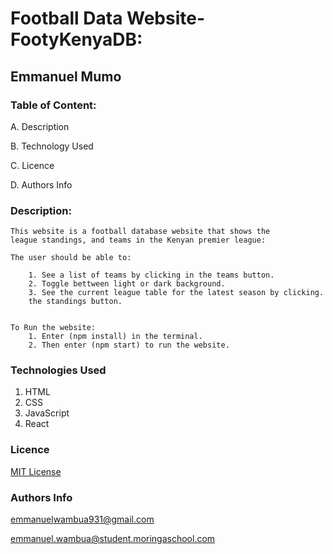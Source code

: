 #  Football Data Website-FootyKenyaDB:

## Emmanuel Mumo


### Table of Content:

A. Description

B. Technology Used

C. Licence

D. Authors Info


### Description:

    This website is a football database website that shows the
    league standings, and teams in the Kenyan premier league:

    The user should be able to:

        1. See a list of teams by clicking in the teams button.
        2. Toggle bettween light or dark background.
        3. See the current league table for the latest season by clicking.
        the standings button.


    To Run the website:
        1. Enter (npm install) in the terminal.
        2. Then enter (npm start) to run the website.

### Technologies Used
1. HTML
2. CSS
3. JavaScript
4. React


### Licence

[MIT License](https://github.com/ewambua/FootyKenyaDB/blob/main/LICENSE)


### Authors Info

emmanuelwambua931@gmail.com

emmanuel.wambua@student.moringaschool.com
